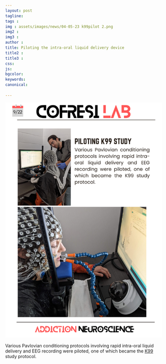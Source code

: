 ```yaml
---
layout: post
tagline: 
tags : 
img : assets/images/news/04-05-23 k99pilot 2.png
img2 :
img3 : 
author : 
title: Piloting the intra-oral liquid delivery device
title2 : 
title3 : 
css: 
js: 
bgcolor: 
keywords: 
canonical:

---
```


<span class="image small"><img src="/assets/images/news/04-05-23 k99pilot 2.png" alt="" width="500"/></span>

Various Pavlovian conditioning protocols involving rapid intra-oral liquid delivery and EEG recording were piloted, one of which became the [K99](https://www.cofresilab.org/2022/08/01/K99.html) study protocol.
